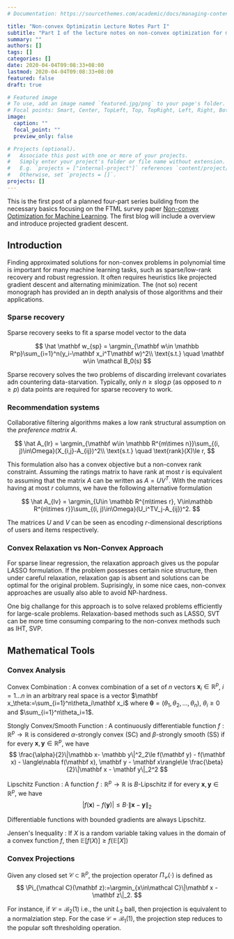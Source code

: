 ```yaml
---
# Documentation: https://sourcethemes.com/academic/docs/managing-content/

title: "Non-convex Optimizatin Lecture Notes Part I"
subtitle: "Part I of the lecture notes on non-convex optimization for machine learning. Planned for AIM paper reading group."
summary: ""
authors: []
tags: []
categories: []
date: 2020-04-04T09:08:33+08:00
lastmod: 2020-04-04T09:08:33+08:00
featured: false
draft: true

# Featured image
# To use, add an image named `featured.jpg/png` to your page's folder.
# Focal points: Smart, Center, TopLeft, Top, TopRight, Left, Right, BottomLeft, Bottom, BottomRight.
image:
  caption: ""
  focal_point: ""
  preview_only: false

# Projects (optional).
#   Associate this post with one or more of your projects.
#   Simply enter your project's folder or file name without extension.
#   E.g. `projects = ["internal-project"]` references `content/project/deep-learning/index.md`.
#   Otherwise, set `projects = []`.
projects: []
---
```


This is the first post of a planned four-part series building from the necessary basics focusing on the FTML survey paper [Non-convex Optimization for Machine Learning](https://www.prateekjain.org/publications/all_papers/JainK17_FTML.pdf). The first blog will include a overview and introduce projected gradient descent.

## Introduction

Finding approximated solutions for non-convex problems in polynomial time is important for many machine learning tasks, such as sparse/low-rank recovery and robust regression. It often requires heuristics like projected gradient descent and alternating minimization. The (not so) recent monograph has provided an in depth analysis of those algorithms and their applications.

### Sparse recovery
Sparse recovery seeks to fit a sparse model vector to the data

$$
\hat \mathbf w_{sp} = \argmin_{\mathbf w\in \mathbb R^p}\sum_{i=1}^n(y_i-\mathbf x_i^T\mathbf w)^2\\
\text{s.t.} \quad \mathbf w\in \mathcal B_0(s)
$$

Sparse recovery solves the two problems of discarding irrelevant covariates adn countering data-starvation. Typically, only $n\ge s\log p$ (as opposed to $n\ge p$) data points are required for sparse recovery to work.

### Recommendation systems
Collaborative filtering algorithms makes a low rank structural assumption on the *preference matrix* $A$.

$$
\hat A_{lr} = \argmin_{\mathbf w\in \mathbb R^{m\times n}}\sum_{(i, j)\in\Omega}(X_{i,j}-A_{ij})^2\\
\text{s.t.} \quad \text{rank}(X)\le r,
$$

This formulation also has a convex objective but a non-convex rank constraint. Assuming the ratings matrix to have rank at most $r$ is equivalent to assuming that the matrix $A$ can be written as $A=UV^T$. With the matrices having at most $r$ columns, we have the following alternative formulation

$$
\hat A_{lv} = \argmin_{U\in \mathbb R^{m\times r}, V\in\mathbb R^{n\times r}}\sum_{(i, j)\in\Omega}(U_i^TV_j-A_{ij})^2.
$$

The matrices $U$ and $V$ can be seen as encoding $r$-dimensional descriptions of users and items respectively.

### Convex Relaxation vs Non-Convex Approach

For sparse linear regression, the relaxation approach gives us the popular LASSO formulation. If the problem possesses certain nice structure, then under careful relaxation, relaxation gap is absent and solutions can be optimal for the original problem. Suprisingly, in some nice caes, non-convex approaches are usually also able to avoid NP-hardness.

One big challange for this approach is to solve relaxed problems efficiently for large-scale problems. Relaxation-based methods such as LASSO, SVT can be more time consuming comparing to the non-convex methods such as IHT, SVP.

## Mathematical Tools

### Convex Analysis

Convex Combination
: A convex combination of a set of $n$ vectors $\mathbf x_i\in \mathbb R^p$, $i=1\dots n$ in an arbitrary real space is a vector $\mathbf x_\theta:=\sum_{i=1}^n\theta_i\mathbf x_i$ where $\mathbf \theta = (\theta_1, \theta_2,\dots, \theta_n)$, $\theta_i\ge 0$ and $\sum_{i=1}^n\theta_i=1$.

Stongly Convex/Smooth Function
: A continuously differentiable function $f:\mathbb R^p\rightarrow\mathbb R$ is considered $\alpha$-strongly convex (SC) and $\beta$-strongly smooth (SS) if for every $\mathbf x, \mathbf y\in\mathbb R^p$, we have
$$
\frac{\alpha}{2}\|\mathbb x- \mathbb y\|^2_2\le f(\mathbf y) - f(\mathbf x) - \langle\nabla f(\mathbf x), \mathbf y - \mathbf x\rangle\le \frac{\beta}{2}\|\mathbf x - \mathbf y\|_2^2
$$

Lipschitz Function
: A function $f:\mathbb R^p\rightarrow \mathbb R$ is $B$-Lipschitz if for every $\mathbf x, \mathbf y\in\mathbb R^p$, we have
$$
|f(\mathbf x)-f(\mathbf y)|\le B\cdot\|\mathbf x - \mathbf y\|_2
$$

Differentiable functions with bounded gradients are always Lipschitz.

Jensen's Inequality
: If $X$ is a random variable taking values in the domain of a convex function $f$, then $\mathbb E[f(X)]\ge f(\mathbb E[X])$


### Convex Projections

Given any closed set $\mathcal C\subset\mathbb R^p$, the projection operator $\Pi_{\mathcal C}(\cdot)$ is defined as
$$
\Pi_{\mathcal C}(\mathbf z):=\argmin_{x\in\mathcal C}\|\mathbf x - \mathbf z\|_2.
$$

For instance, if $\mathcal C=\mathcal B_2(1)$ i.e., the unit $L_2$ ball, then projection is equivalent to a normalziation step. For the case $\mathcal C=\mathcal B_1(1)$, the projection step reduces to the popular soft thresholding operation.